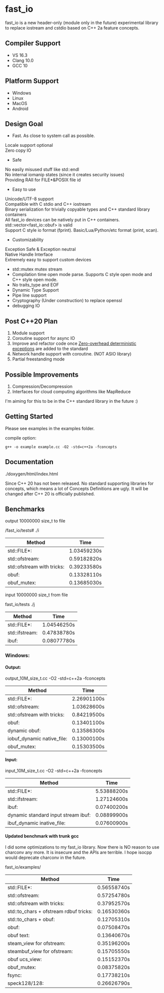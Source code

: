 # fast_io

fast_io is a new header-only (module only in the future) experimental library to replace iostream and cstdio based on C++ 2a feature concepts.

## Compiler Support
- VS 16.3
- Clang 10.0
- GCC 10

## Platform Support
- Windows
- Linux
- MacOS
- Android

## Design Goal

  - Fast. As close to system call as possible.

Locale support optional  
Zero copy IO

  - Safe

No easily misused stuff like std::endl  
No internal iomanip states (since it creates security issues)  
Providing RAII for FILE\*&POSIX file id

- Easy to use

Unicode/UTF-8 support  
Compatible with C stdio and C++ iostream  
Binary serialization for trivially copyable types and C++ standard library containers  
All fast_io devices can be natively put in C++ containers. std::vector<fast_io::obuf> is valid  
Support C style io format (fprint). Basic/Lua/Python/etc format (print, scan).

- Customizability

Exception Safe & Exception neutral  
Native Handle Interface  
Extremely easy to support custom devices

- std::mutex mutex stream
- Compilation time open mode parse. Supports C style open mode and C++ style open mode.
- No traits_type and EOF
- Dynamic Type Support
- Pipe line support
- Cryptography (Under construction) to replace openssl
- debugging IO

## Post C++20 Plan
  1. Module support
  2. Coroutine support for async IO
  3. Improve and refactor code once [Zero-overhead deterministic exceptions](http://www.open-std.org/jtc1/sc22/wg21/docs/papers/2018/p0709r0.pdf) are added to the standard
  4. Network handle support with coroutine. (NOT ASIO library)
  5. Partial freestanding mode

## Possible Improvements
  1. Compression/Decompression
  2. Interfaces for cloud computing algorithms like MapReduce

I'm aiming for this to be in the C++ standard library in the future :)

## Getting Started 
Please see examples in the examples folder.

compile option:
    
`g++ -o example example.cc -O2 -std=c++2a -fconcepts`

## Documentation

./doxygen/html/index.html

Since C++ 20 has not been released. No standard supporting libraries for concepts, which means a lot of Concepts Definitions are ugly. It will be changed after C++ 20 is officially published.

## Benchmarks

output 10000000 size_t to file

/fast_io/tests# ./i

| Method                     | Time        |
|----------------------------|-------------|
| std::FILE*:                | 1.03459230s |
| std::ofstream:             | 0.59182820s |
| std::ofstream with tricks: | 0.39233580s |
| obuf:                      | 0.13328110s |
| obuf_mutex:                | 0.13685030s |

input 10000000 size_t from file

fast_io/tests ./j

| Method         | Time        |
|----------------|-------------|
| std::FILE*:    | 1.04546250s |
| std::ifstream: | 0.47838780s |
| ibuf:          | 0.08077780s |

### Windows:
#### Output:

output_10M_size_t.cc -O2 -std=c++2a -fconcepts

| Method                     | Time        |
|----------------------------|-------------|
| std::FILE*:                | 2.26901100s |
| std::ofstream:             | 1.03628600s |
| std::ofstream with tricks: | 0.84219500s |
| obuf:                      | 0.13401100s |
| dynamic obuf:              | 0.13586300s |
| iobuf_dynamic native_file: | 0.13000100s |
| obuf_mutex:                | 0.15303500s |

#### Input:

input_10M_size_t.cc -O2 -std=c++2a -fconcepts

| Method                              | Time        |
|-------------------------------------|-------------|
| std::FILE*:                         | 5.53888200s |
| std::ifstream:                      | 1.27124600s |
| ibuf:                               | 0.07400200s |
| dynamic standard input stream ibuf: | 0.08899900s |
| ibuf_dynamic inative_file:          | 0.07600900s |


#### Updated benchmark with trunk gcc

I did some optimizations to my fast_io library. Now there is NO reason to use charconv any more. It is insecure and the APIs are terrible. I hope isocpp would deprecate charconv in the future.

fast_io/examples/

| Method                                 | Time        |
|----------------------------------------|-------------|
| std::FILE*:                            | 0.56558740s |
| std::ofstream:                         | 0.57254780s |
| std::ofstream with tricks:             | 0.37952570s |
| std::to_chars + ofstream rdbuf tricks: | 0.16530360s |
| std::to_chars + obuf:                  | 0.12705310s |
| obuf:                                  | 0.07508470s |
| obuf text:                             | 0.13640670s |
| steam_view for ofstream:               | 0.35196200s |
| steambuf_view for ofstream:            | 0.15705550s |
| obuf ucs_view:                         | 0.15152370s |
| obuf_mutex:                            | 0.08375820s |
| fsync:                                 | 0.17738210s |
| speck128/128:                          | 0.26626790s |
